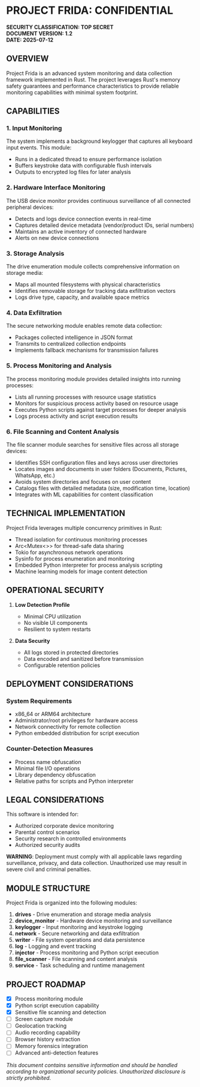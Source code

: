 # PROJECT FRIDA: CONFIDENTIAL

**SECURITY CLASSIFICATION: TOP SECRET**  
**DOCUMENT VERSION: 1.2**  
**DATE: 2025-07-12**

## OVERVIEW

Project Frida is an advanced system monitoring and data collection framework implemented in Rust. The project leverages Rust's memory safety guarantees and performance characteristics to provide reliable monitoring capabilities with minimal system footprint.

## CAPABILITIES

### 1. Input Monitoring

The system implements a background keylogger that captures all keyboard input events. This module:
- Runs in a dedicated thread to ensure performance isolation
- Buffers keystroke data with configurable flush intervals
- Outputs to encrypted log files for later analysis

### 2. Hardware Interface Monitoring

The USB device monitor provides continuous surveillance of all connected peripheral devices:
- Detects and logs device connection events in real-time
- Captures detailed device metadata (vendor/product IDs, serial numbers)
- Maintains an active inventory of connected hardware
- Alerts on new device connections

### 3. Storage Analysis

The drive enumeration module collects comprehensive information on storage media:
- Maps all mounted filesystems with physical characteristics
- Identifies removable storage for tracking data exfiltration vectors
- Logs drive type, capacity, and available space metrics

### 4. Data Exfiltration

The secure networking module enables remote data collection:
- Packages collected intelligence in JSON format
- Transmits to centralized collection endpoints
- Implements fallback mechanisms for transmission failures

### 5. Process Monitoring and Analysis

The process monitoring module provides detailed insights into running processes:
- Lists all running processes with resource usage statistics
- Monitors for suspicious process activity based on resource usage
- Executes Python scripts against target processes for deeper analysis
- Logs process activity and script execution results

### 6. File Scanning and Content Analysis

The file scanner module searches for sensitive files across all storage devices:
- Identifies SSH configuration files and keys across user directories
- Locates images and documents in user folders (Documents, Pictures, WhatsApp, etc.)
- Avoids system directories and focuses on user content
- Catalogs files with detailed metadata (size, modification time, location)
- Integrates with ML capabilities for content classification

## TECHNICAL IMPLEMENTATION

Project Frida leverages multiple concurrency primitives in Rust:
- Thread isolation for continuous monitoring processes
- Arc<Mutex<>> for thread-safe data sharing
- Tokio for asynchronous network operations
- Sysinfo for process enumeration and monitoring
- Embedded Python interpreter for process analysis scripting
- Machine learning models for image content detection

## OPERATIONAL SECURITY

1. **Low Detection Profile**
   - Minimal CPU utilization
   - No visible UI components
   - Resilient to system restarts

2. **Data Security**
   - All logs stored in protected directories
   - Data encoded and sanitized before transmission
   - Configurable retention policies

## DEPLOYMENT CONSIDERATIONS

### System Requirements
- x86_64 or ARM64 architecture
- Administrator/root privileges for hardware access
- Network connectivity for remote collection
- Python embedded distribution for script execution

### Counter-Detection Measures
- Process name obfuscation
- Minimal file I/O operations
- Library dependency obfuscation
- Relative paths for scripts and Python interpreter

## LEGAL CONSIDERATIONS

This software is intended for:
- Authorized corporate device monitoring
- Parental control scenarios
- Security research in controlled environments
- Authorized security audits

**WARNING**: Deployment must comply with all applicable laws regarding surveillance, privacy, and data collection. Unauthorized use may result in severe civil and criminal penalties.

## MODULE STRUCTURE

Project Frida is organized into the following modules:

1. **drives** - Drive enumeration and storage media analysis
2. **device_monitor** - Hardware device monitoring and surveillance
3. **keylogger** - Input monitoring and keystroke logging
4. **network** - Secure networking and data exfiltration
5. **writer** - File system operations and data persistence
6. **log** - Logging and event tracking
7. **injector** - Process monitoring and Python script execution
8. **file_scanner** - File scanning and content analysis
9. **service** - Task scheduling and runtime management

## PROJECT ROADMAP

- [x] Process monitoring module
- [x] Python script execution capability
- [x] Sensitive file scanning and detection
- [ ] Screen capture module
- [ ] Geolocation tracking
- [ ] Audio recording capability
- [ ] Browser history extraction
- [ ] Memory forensics integration
- [ ] Advanced anti-detection features

*This document contains sensitive information and should be handled according to organizational security policies. Unauthorized disclosure is strictly prohibited.*
